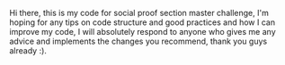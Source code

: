 Hi there, this is my code for social proof section master challenge, I'm hoping for any tips on code structure and good practices and how I can improve my code, I will absolutely respond to anyone who gives me any advice and implements the changes you recommend, thank you guys already :).